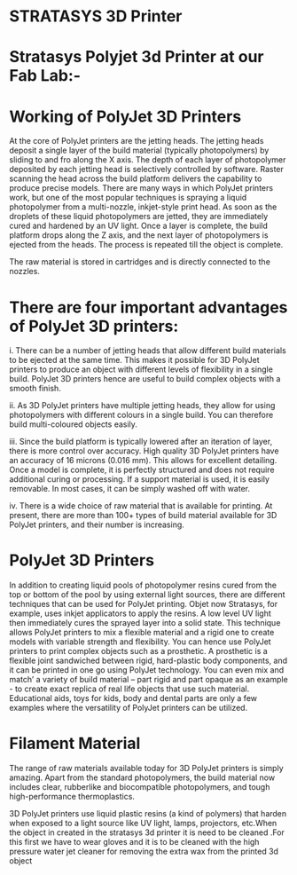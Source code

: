 # STRATASYS 3D Printer
# Stratasys Polyjet 3d Printer at our Fab Lab:-
# Working of PolyJet 3D Printers

At the core of PolyJet printers are the jetting heads. The jetting heads deposit a single layer of the build material (typically photopolymers) by sliding to and fro along the X axis. The depth of each layer of photopolymer deposited by each jetting head is selectively controlled by software. Raster scanning the head across the build platform delivers the capability to produce precise models. There are many ways in which PolyJet printers work, but one of the most popular techniques is spraying a liquid photopolymer from a multi-nozzle, inkjet-style print head. As soon as the droplets of these liquid photopolymers are jetted, they are immediately cured and hardened by an UV light. Once a layer is complete, the build platform drops along the Z axis, and the next layer of photopolymers is ejected from the heads. The process is repeated till the object is complete.

The raw material is stored in cartridges and is directly connected to the nozzles.

# There are four important advantages of PolyJet 3D printers:

i. There can be a number of jetting heads that allow different build materials to be ejected at the same time. This makes it possible for 3D PolyJet printers to produce an object with different levels of flexibility in a single build. PolyJet 3D printers hence are useful to build complex objects with a smooth finish.

ii. As 3D PolyJet printers have multiple jetting heads, they allow for using photopolymers with different colours in a single build. You can therefore build multi-coloured objects easily.

iii. Since the build platform is typically lowered after an iteration of layer, there is more control over accuracy. High quality 3D PolyJet printers have an accuracy of 16 microns (0.016 mm). This allows for excellent detailing. Once a model is complete, it is perfectly structured and does not require additional curing or processing. If a support material is used, it is easily removable. In most cases, it can be simply washed off with water.

iv. There is a wide choice of raw material that is available for printing. At present, there are more than 100+ types of build material available for 3D PolyJet printers, and their number is increasing.

# PolyJet 3D Printers

In addition to creating liquid pools of photopolymer resins cured from the top or bottom of the pool by using external light sources, there are different techniques that can be used for PolyJet printing. Objet now Stratasys, for example, uses inkjet applicators to apply the resins. A low level UV light then immediately cures the sprayed layer into a solid state. This technique allows PolyJet printers to mix a flexible material and a rigid one to create models with variable strength and flexibility. You can hence use PolyJet printers to print complex objects such as a prosthetic. A prosthetic is a flexible joint sandwiched between rigid, hard-plastic body components, and it can be printed in one go using PolyJet technology. You can even mix and match’ a variety of build material – part rigid and part opaque as an example - to create exact replica of real life objects that use such material. Educational aids, toys for kids, body and dental parts are only a few examples where the versatility of PolyJet printers can be utilized.

# Filament Material

The range of raw materials available today for 3D PolyJet printers is simply amazing. Apart from the standard photopolymers, the build material now includes clear, rubberlike and biocompatible photopolymers, and tough high-performance thermoplastics.

3D PolyJet printers use liquid plastic resins (a kind of polymers) that harden when exposed to a light source like UV light, lamps, projectors, etc.When the object in created in the stratasys 3d printer it is need to be cleaned .For this first we have to wear gloves and it is to be cleaned with the high pressure water jet cleaner for removing the extra wax from the printed 3d object